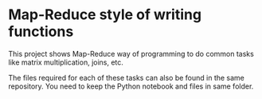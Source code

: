 # Map-Reduce style of writing functions

This project shows Map-Reduce way of programming to do common tasks like matrix multiplication, joins, etc.

The files required for each of these tasks can also be found in the same repository. You need to keep the Python notebook and files in same folder.


